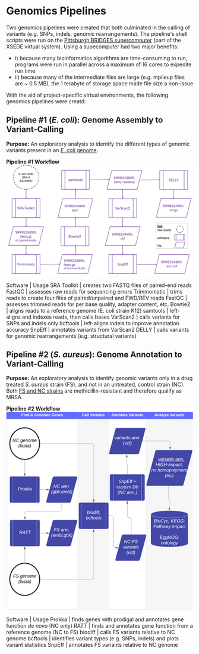 # Genomics Pipelines
Two genomics pipelines were created that both culminated in the calling of variants (e.g. SNPs, indels, genomic rearrangements). The pipeline's shell scripts were run on the [Pittsburgh BRIDGES supercomputer](https://portal.xsede.org/psc-bridges) (part of the XSEDE virtual system). Using a supecomputer had two major benefits:
- i) because many bioinformatics algorithms are time-consuming to run, programs were run in parallel across a maximum of 16 cores to expedite run time
- ii) because many of the intermediate files are large (e.g. mpileup files are ~ 0.5 MB), the 1 terabyte of storage space made file size a non-issue

With the aid of project-specific virtual environments, the following genomics pipelines were creatd:

## Pipeline #1 (*E. coli*): Genome Assembly to Variant-Calling

**Purpose:** An exploratory analysis to identify the different types of genomic variants present in an [*E. coli* genome](https://www.ncbi.nlm.nih.gov/sra/?term=SRR8224895).

**Pipeline #1 Workflow**
![Genome Assembly](plots/genome-assembly-workflow.png)

Software | Usage
SRA Toolkit | creates two FASTQ files of paired-end reads
FastQC | assesses raw reads for sequencing errors
Trimmomatic | trims reads to create four files of paired/unpaired and FWD/REV reads
FastQC | assesses trimmed reads for per base quality, adapter content, etc.
Bowtie2 | aligns reads to a reference genome (E. coli strain K12)
samtools | left-aligns and indexes reads, then calls bases
VarScan2 | calls variants for SNPs and indels only
bcftools | left-aligns indels to improve annotation accuracy
SnpEff | annotates variants from VarScan2
DELLY | calls variants for genomic rearrangements (e.g. structural variants)

## Pipeline #2 (*S. aureus*): Genome Annotation to Variant-Calling

**Purpose:** An exploratory analysis to identify genomic variants only in a drug treated *S. aureus* strain (FS), and not in an untreated, control strain (NC). Both [FS and NC strains](https://www.ncbi.nlm.nih.gov/bioproject/?term=PRJNA480363) are methicillin-resistant and therefore qualify as MRSA.

**Pipeline #2 Workflow**
![Genome Annotation](plots/genome-annotation-workflow.png)

Software | Usage
Prokka | finds genes with prodigal and annotates gene function *de novo* (NC only)
RATT | finds and annotates gene function from a reference genome (NC to FS)
biodiff | calls FS variants relative to NC genome
bcftools | identifies variant types (e.g. SNPs, indels) and plots variant statistics
SnpEff | annotates FS variants relative to NC genome